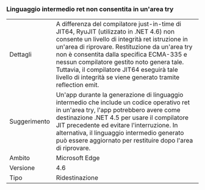 ### <a name="il-ret-not-allowed-in-a-try-region"></a>Linguaggio intermedio ret non consentita in un'area try

|   |   |
|---|---|
|Dettagli|A differenza del compilatore just-in-time di JIT64, RyuJIT (utilizzato in .NET 4.6) non consente un livello di integrità ret istruzione in un'area di riprovare. Restituzione da un'area try non è consentita dalla specifica ECMA-335 e nessun compilatore gestito noto genera tale. Tuttavia, il compilatore JIT64 eseguirà tale livello di integrità se viene generato tramite reflection emit.|
|Suggerimento|Un'app durante la generazione di linguaggio intermedio che include un codice operativo ret in un'area try, l'app potrebbero avere come destinazione .NET 4.5 per usare il compilatore JIT precedente ed evitare l'interruzione. In alternativa, il linguaggio intermedio generato può essere aggiornato per restituire dopo l'area di riprovare.|
|Ambito|Microsoft Edge|
|Versione|4.6|
|Tipo|Ridestinazione|


